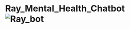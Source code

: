 # Ray_Mental_Health_Chatbot![Ray_bot](https://github.com/PrajwalRaut8/Ray_Mental_Health_Chatbot/assets/143160391/ad3a72ec-0eb1-4c5a-aef4-056a9f5e79d6)
